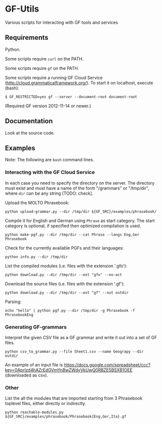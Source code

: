 GF-Utils
========

Various scripts for interacting with GF tools and services


Requirements
------------

Python.

Some scripts require `curl` on the PATH.

Some scripts require `gf` on the PATH.

Some scripts require a running GF Cloud Service (http://cloud.grammaticalframework.org/).
To start it on localhost, execute (bash):

	$ GF_RESTRICTED=yes gf --server --document-root document-root

(Required GF version 2012-11-14 or newer.)


Documentation
-------------

Look at the source code.


Examples
--------

Note: The following are `bash` command lines.

### Interacting with the GF Cloud Service

In each case you need to specify the directory on the server.
The directory must exist and must have a name of the form "/grammars" or
"/tmp/dir", where `dir` can be any string [TODO: check].

Upload the MOLTO Phrasebook:

	python upload-grammar.py --dir /tmp/dir ${GF_SRC}/examples/phrasebook/

Compile it for English and German using `Phrase` as start category.
The start category is optional, if specified then optimized compilation is used.

	python make-pgf.py --dir /tmp/dir --cat Phrase --langs Eng,Ger Phrasebook

Check for the currently available PGFs and their languages:

	python info.py --dir /tmp/dir

List the compiled modules (i.e. files with the extension '.gfo'):

	python download.py --dir /tmp/dir --ext "gfo" --no-act

Download the source files (i.e. files with the extension '.gf'):

	python download.py --dir /tmp/dir --ext "gf" --out outdir

Parsing:

	echo "hello" | python pgf.py --dir /tmp/dir -g Phrasebook -f PhrasebookEng


### Generating GF-grammars

Interpret the given CSV file as a GF grammar and write it out into a
set of GF files.

	python csv_to_grammar.py --file Sheet1.csv --name Geograpy --dir outdir

An example of an input file is
<https://docs.google.com/spreadsheet/ccc?key=0Aprlzd4hAZrEdGVmYnBwZWdyVkUwQ0RBZE5BSXB1OEE>
(downloaded as csv).


### Other

List the all the modules that are imported starting from 3 Phrasebook toplevel files,
either directly or indirectly.

	python reachable-modules.py ${GF_SRC}/examples/phrasebook/Phrasebook{Eng,Ger,Ita}.gf

